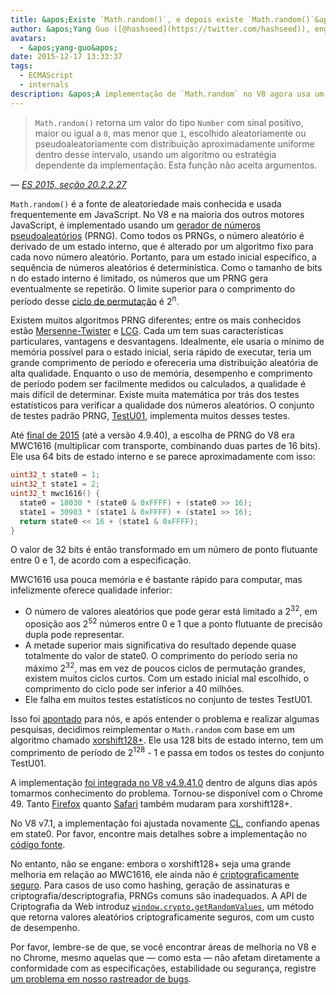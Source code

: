 ```yaml
---
title: &apos;Existe `Math.random()`, e depois existe `Math.random()`&apos;
author: &apos;Yang Guo ([@hashseed](https://twitter.com/hashseed)), engenheiro de software e designer de dados&apos;
avatars:
  - &apos;yang-guo&apos;
date: 2015-12-17 13:33:37
tags:
  - ECMAScript
  - internals
description: &apos;A implementação de `Math.random` no V8 agora usa um algoritmo chamado xorshift128+, melhorando a aleatoriedade em comparação com a antiga implementação MWC1616.&apos;
---
```

> `Math.random()` retorna um valor do tipo `Number` com sinal positivo, maior ou igual a `0`, mas menor que `1`, escolhido aleatoriamente ou pseudoaleatoriamente com distribuição aproximadamente uniforme dentro desse intervalo, usando um algoritmo ou estratégia dependente da implementação. Esta função não aceita argumentos.

<!--truncate-->
— _[ES 2015, seção 20.2.2.27](http://tc39.es/ecma262/#sec-math.random)_

`Math.random()` é a fonte de aleatoriedade mais conhecida e usada frequentemente em JavaScript. No V8 e na maioria dos outros motores JavaScript, é implementado usando um [gerador de números pseudoaleatórios](https://en.wikipedia.org/wiki/Pseudorandom_number_generator) (PRNG). Como todos os PRNGs, o número aleatório é derivado de um estado interno, que é alterado por um algoritmo fixo para cada novo número aleatório. Portanto, para um estado inicial específico, a sequência de números aleatórios é determinística. Como o tamanho de bits n do estado interno é limitado, os números que um PRNG gera eventualmente se repetirão. O limite superior para o comprimento do período desse [ciclo de permutação](https://en.wikipedia.org/wiki/Cyclic_permutation) é 2<sup>n</sup>.

Existem muitos algoritmos PRNG diferentes; entre os mais conhecidos estão [Mersenne-Twister](https://en.wikipedia.org/wiki/Mersenne_Twister) e [LCG](https://en.wikipedia.org/wiki/Linear_congruential_generator). Cada um tem suas características particulares, vantagens e desvantagens. Idealmente, ele usaria o mínimo de memória possível para o estado inicial, seria rápido de executar, teria um grande comprimento de período e ofereceria uma distribuição aleatória de alta qualidade. Enquanto o uso de memória, desempenho e comprimento de período podem ser facilmente medidos ou calculados, a qualidade é mais difícil de determinar. Existe muita matemática por trás dos testes estatísticos para verificar a qualidade dos números aleatórios. O conjunto de testes padrão PRNG, [TestU01](http://simul.iro.umontreal.ca/testu01/tu01.html), implementa muitos desses testes.

Até [final de 2015](https://github.com/v8/v8/blob/ceade6cf239e0773213d53d55c36b19231c820b5/src/js/math.js#L143) (até a versão 4.9.40), a escolha de PRNG do V8 era MWC1616 (multiplicar com transporte, combinando duas partes de 16 bits). Ele usa 64 bits de estado interno e se parece aproximadamente com isso:

```cpp
uint32_t state0 = 1;
uint32_t state1 = 2;
uint32_t mwc1616() {
  state0 = 18030 * (state0 & 0xFFFF) + (state0 >> 16);
  state1 = 30903 * (state1 & 0xFFFF) + (state1 >> 16);
  return state0 << 16 + (state1 & 0xFFFF);
}
```

O valor de 32 bits é então transformado em um número de ponto flutuante entre 0 e 1, de acordo com a especificação.

MWC1616 usa pouca memória e é bastante rápido para computar, mas infelizmente oferece qualidade inferior:

- O número de valores aleatórios que pode gerar está limitado a 2<sup>32</sup>, em oposição aos 2<sup>52</sup> números entre 0 e 1 que a ponto flutuante de precisão dupla pode representar.
- A metade superior mais significativa do resultado depende quase totalmente do valor de state0. O comprimento do período seria no máximo 2<sup>32</sup>, mas em vez de poucos ciclos de permutação grandes, existem muitos ciclos curtos. Com um estado inicial mal escolhido, o comprimento do ciclo pode ser inferior a 40 milhões.
- Ele falha em muitos testes estatísticos no conjunto de testes TestU01.

Isso foi [apontado](https://medium.com/@betable/tifu-by-using-math-random-f1c308c4fd9d) para nós, e após entender o problema e realizar algumas pesquisas, decidimos reimplementar o `Math.random` com base em um algoritmo chamado [xorshift128+](http://vigna.di.unimi.it/ftp/papers/xorshiftplus.pdf). Ele usa 128 bits de estado interno, tem um comprimento de período de 2<sup>128</sup> - 1 e passa em todos os testes do conjunto TestU01.

A implementação [foi integrada no V8 v4.9.41.0](https://github.com/v8/v8/blob/085fed0fb5c3b0136827b5d7c190b4bd1c23a23e/src/base/utils/random-number-generator.h#L102) dentro de alguns dias após tomarmos conhecimento do problema. Tornou-se disponível com o Chrome 49. Tanto [Firefox](https://bugzilla.mozilla.org/show_bug.cgi?id=322529#c99) quanto [Safari](https://bugs.webkit.org/show_bug.cgi?id=151641) também mudaram para xorshift128+.

No V8 v7.1, a implementação foi ajustada novamente [CL](https://chromium-review.googlesource.com/c/v8/v8/+/1238551/5), confiando apenas em state0. Por favor, encontre mais detalhes sobre a implementação no [código fonte](https://source.chromium.org/chromium/chromium/src/+/main:v8/src/base/utils/random-number-generator.h;l=119?q=XorShift128&sq=&ss=chromium).

No entanto, não se engane: embora o xorshift128+ seja uma grande melhoria em relação ao MWC1616, ele ainda não é [criptograficamente seguro](https://en.wikipedia.org/wiki/Cryptographically_secure_pseudorandom_number_generator). Para casos de uso como hashing, geração de assinaturas e criptografia/descriptografia, PRNGs comuns são inadequados. A API de Criptografia da Web introduz [`window.crypto.getRandomValues`](https://developer.mozilla.org/en-US/docs/Web/API/RandomSource/getRandomValues), um método que retorna valores aleatórios criptograficamente seguros, com um custo de desempenho.

Por favor, lembre-se de que, se você encontrar áreas de melhoria no V8 e no Chrome, mesmo aquelas que — como esta — não afetam diretamente a conformidade com as especificações, estabilidade ou segurança, registre [um problema em nosso rastreador de bugs](https://bugs.chromium.org/p/v8/issues/entry?template=Defect%20report%20from%20user).
